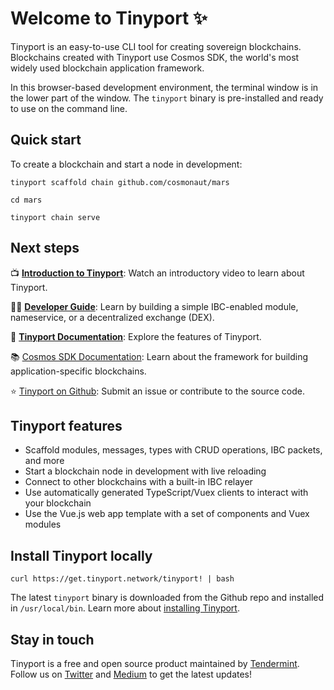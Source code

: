 # Welcome to Tinyport ✨

Tinyport is an easy-to-use CLI tool for creating sovereign blockchains. Blockchains created with Tinyport use Cosmos SDK, the world's most widely used blockchain application framework.

In this browser-based development environment, the terminal window is in the lower part of the window. The `tinyport` binary is pre-installed and ready to use on the command line.

## Quick start

To create a blockchain and start a node in development:

```
tinyport scaffold chain github.com/cosmonaut/mars

cd mars

tinyport chain serve
```

## Next steps

📺 **[Introduction to Tinyport](https://www.youtube.com/watch?v=5RqAIE0b8Kw)**: Watch an introductory video to learn about Tinyport.

🧑‍🏫 **[Developer Guide](https://docs.tinyport.network/guide/)**: Learn by building a simple IBC-enabled module, nameservice, or a decentralized exchange (DEX).

📕 **[Tinyport Documentation](https://docs.tinyport.network)**: Explore the features of Tinyport.

📚 [Cosmos SDK Documentation](https://docs.cosmos.network): Learn about the framework for building application-specific blockchains.

⭐️ [Tinyport on Github](https://github.com/notional-labs/tinyport): Submit an issue or contribute to the source code.

## Tinyport features

* Scaffold modules, messages, types with CRUD operations, IBC packets, and more
* Start a blockchain node in development with live reloading
* Connect to other blockchains with a built-in IBC relayer
* Use automatically generated TypeScript/Vuex clients to interact with your blockchain
* Use the Vue.js web app template with a set of components and Vuex modules

## Install Tinyport locally

```
curl https://get.tinyport.network/tinyport! | bash
```

The latest `tinyport` binary is downloaded from the Github repo and installed in `/usr/local/bin`. Learn more about [installing Tinyport](https://docs.tinyport.network/guide/install.html).

## Stay in touch

Tinyport is a free and open source product maintained by [Tendermint](https://tendermint.com). Follow us on [Twitter](https://twitter.com/starportHQ) and [Medium](https://medium.com/tendermint) to get the latest updates!
